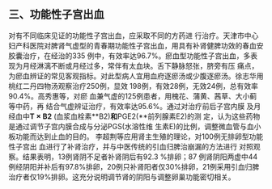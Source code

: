 ##  三、功能性子宫出血

  对有不同临床见证的功能性子宫出血，应采取不同的方药进 行治疗。天津市中心妇产科医院对脾肾气虚型的青春期功能性子宫出血，用具有补肾健脾功效的春血安胶囊治疗，在经治的335 例中，有效率达96.7%。瘀血型功能性子宫出血，多表现为月经淋漓不断或月经过多，常伴有太血块。舌下静脉怒张，脐旁有压 痛点，为瘀血辨证的常见客观指标。对此型病人宜用血府逐瘀汤或少腹逐瘀汤。徐志华用桃红二丹四物汤观察治疗250例，显效 198例，有效28例，无效24例，总有效率90.4%。高秀惠等，对瘀 血兼气虚的125例患者，用槐花、蒲黄、茜草、大小蓟等中药，再 结合气虚辨证治疗，有效率达95.6%。通过对治疗前后子宫内膜 及月经血中**T × B2** (血浆血栓素**B2)**和**PGE2(**前列腺素E2)的测 定，认为这些药物是通过调节子宫内膜合成与分泌PGS(水溶性维 生素E)的比例，调整微血管与血小板功能而达到止血的目的。  李超荆等应用肾主生殖的理论，对100例无排卵型功能性子宫出 血进行了补肾治疗，并与中医传统的引血归脾治崩漏的方法进行  对照观察。结果表明，13例肾阴不足者补肾阴后有92.3 %排卵；87 例肾阴阳两虚中44例经阴阳并补后有97.8%排卵，20例只补肾阳者仅30%排卵，21例采用引血归脾治疗者仅19%排卵。这充分说明调节肾的阴阳与调整卵巢功能密切相关。
